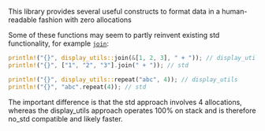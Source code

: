 This library provides several useful constructs to format data in a human-readable fashion with
zero allocations

Some of these functions may seem to partly reinvent existing std functionality, for example
[`join`](https://docs.rs/display-utils/0/display-utils/fn.join.html):

```rust
println!("{}", display_utils::join(&[1, 2, 3], " + ")); // display_utils
println!("{}", ["1", "2", "3"].join(" + ")); // std

println!("{}", display_utils::repeat("abc", 4)); // display_utils
println!("{}", "abc".repeat(4)); // std
```

The important difference is that the std approach involves 4 allocations, whereas the
display_utils approach operates 100% on stack and is therefore no_std compatible and likely 
faster.